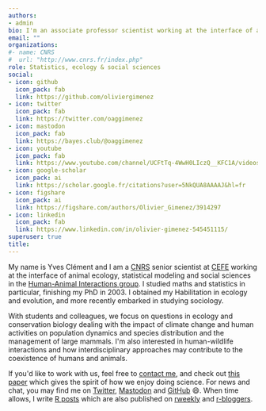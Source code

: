 ```yaml
---
authors:
- admin
bio: I'm an associate professor scientist working at the interface of animal ecology, statistical modeling and social sciences.
email: ""
organizations:
#- name: CNRS
#  url: "http://www.cnrs.fr/index.php"
role: Statistics, ecology & social sciences
social:
- icon: github
  icon_pack: fab
  link: https://github.com/oliviergimenez
- icon: twitter
  icon_pack: fab
  link: https://twitter.com/oaggimenez
- icon: mastodon
  icon_pack: fab
  link: https://bayes.club/@oaggimenez
- icon: youtube
  icon_pack: fab
  link: https://www.youtube.com/channel/UCFtTq-4WwH0LIczQ__KFC1A/videos
- icon: google-scholar
  icon_pack: ai
  link: https://scholar.google.fr/citations?user=5NkQUA8AAAAJ&hl=fr
- icon: figshare
  icon_pack: ai
  link: https://figshare.com/authors/Olivier_Gimenez/3914297
- icon: linkedin
  icon_pack: fab
  link: https://www.linkedin.com/in/olivier-gimenez-545451115/
superuser: true
title: 
---
```


My name is Yves Clément and I am a [CNRS](http://www.cnrs.fr/index.php) senior scientist at [CEFE](http://www.cefe.cnrs.fr/fr/) working at the interface of animal ecology, statistical modeling and social sciences in the [Human-Animal Interactions group](https://human-animal-interactions.github.io/). I studied maths and statistics in particular, finishing my PhD in 2003. I obtained my Habilitation in ecology and evolution, and more recently embarked in studying sociology.  

With students and colleagues, we focus on questions in ecology and conservation biology dealing with the impact of climate 
change and human activities on population dynamics and species distribution and the management 
of large mammals. I'm also interested in human-wildlife interactions and how interdisciplinary 
approaches may contribute to the coexistence of humans and animals.

If you'd like to work with us, feel free to [contact me](mailto:olivier.gimenez@cefe.cnrs.fr), and check out [this paper](/pubs/boulet-publi2012AnCons.pdf) which gives the spirit of how we enjoy doing science. For news and chat, you may find me on [Twitter](https://twitter.com/oaggimenez), <a rel="me" href="https://bayes.club/@oaggimenez">Mastodon</a> and [GitHub](https://github.com/oliviergimenez) :smile:. When time allows, I write [R posts](https://oliviergimenez.github.io/blog/) which are also published on [rweekly](https://rweekly.org) and [r-bloggers](https://www.r-bloggers.com/). 
